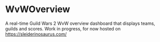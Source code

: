 # WvWOverview
A real-time Guild Wars 2 WvW overview dashboard that displays teams, guilds and scores.
Work in progress, for now hosted on https://sleiderinosaurus.com/

